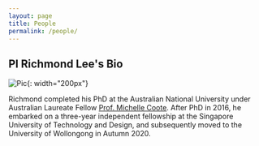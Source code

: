 ```yaml
---
layout: page
title: People
permalink: /people/
---
```


PI Richmond Lee's Bio
---
![Pic](https://scholars.uow.edu.au/file/n402666/LKC_+%28296%292.jpg){: width="200px"}

Richmond completed his PhD at the Australian National University under Australian Laureate Fellow [Prof. Michelle Coote](https://rsc.anu.edu.au/~mcoote/). After PhD in 2016, he embarked on a three-year independent fellowship at the Singapore University of Technology and Design, and subsequently moved to the University of Wollongong in Autumn 2020. 
